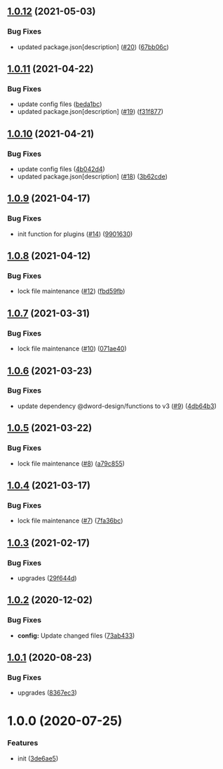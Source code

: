 ## [1.0.12](https://github.com/dword-design/vuex-entities/compare/v1.0.11...v1.0.12) (2021-05-03)


### Bug Fixes

* updated package.json[description] ([#20](https://github.com/dword-design/vuex-entities/issues/20)) ([67bb06c](https://github.com/dword-design/vuex-entities/commit/67bb06c475a2d18c15b81c28588847974b178b39))

## [1.0.11](https://github.com/dword-design/vuex-entities/compare/v1.0.10...v1.0.11) (2021-04-22)


### Bug Fixes

* update config files ([beda1bc](https://github.com/dword-design/vuex-entities/commit/beda1bcca6bb5a298e1cb8e2768a19a33bd87a0f))
* updated package.json[description] ([#19](https://github.com/dword-design/vuex-entities/issues/19)) ([f31f877](https://github.com/dword-design/vuex-entities/commit/f31f877b779c3be8e4e0944d3fb6c102ea5880d3))

## [1.0.10](https://github.com/dword-design/vuex-entities/compare/v1.0.9...v1.0.10) (2021-04-21)


### Bug Fixes

* update config files ([4b042d4](https://github.com/dword-design/vuex-entities/commit/4b042d4787f9dea0fe04f5df88dcf5867217c95d))
* updated package.json[description] ([#18](https://github.com/dword-design/vuex-entities/issues/18)) ([3b62cde](https://github.com/dword-design/vuex-entities/commit/3b62cde65e000243f41a46a745b76987e09fcf19))

## [1.0.9](https://github.com/dword-design/vuex-entities/compare/v1.0.8...v1.0.9) (2021-04-17)


### Bug Fixes

* init function for plugins ([#14](https://github.com/dword-design/vuex-entities/issues/14)) ([9901630](https://github.com/dword-design/vuex-entities/commit/99016302f2fc0a0162a65c11f1ad7f7a97007277))

## [1.0.8](https://github.com/dword-design/vuex-entities/compare/v1.0.7...v1.0.8) (2021-04-12)


### Bug Fixes

* lock file maintenance ([#12](https://github.com/dword-design/vuex-entities/issues/12)) ([fbd59fb](https://github.com/dword-design/vuex-entities/commit/fbd59fb4fc4cc4d87e7d0b23b03aa538c0c38d0a))

## [1.0.7](https://github.com/dword-design/vuex-entities/compare/v1.0.6...v1.0.7) (2021-03-31)


### Bug Fixes

* lock file maintenance ([#10](https://github.com/dword-design/vuex-entities/issues/10)) ([071ae40](https://github.com/dword-design/vuex-entities/commit/071ae409911828f568498c29acfeb0efa7916db0))

## [1.0.6](https://github.com/dword-design/vuex-entities/compare/v1.0.5...v1.0.6) (2021-03-23)


### Bug Fixes

* update dependency @dword-design/functions to v3 ([#9](https://github.com/dword-design/vuex-entities/issues/9)) ([4db64b3](https://github.com/dword-design/vuex-entities/commit/4db64b3698e71dd8241c9ad1f71ee00ed9205cb0))

## [1.0.5](https://github.com/dword-design/vuex-entities/compare/v1.0.4...v1.0.5) (2021-03-22)


### Bug Fixes

* lock file maintenance ([#8](https://github.com/dword-design/vuex-entities/issues/8)) ([a79c855](https://github.com/dword-design/vuex-entities/commit/a79c855de625953f48c2e3402f648dc53f21f9ec))

## [1.0.4](https://github.com/dword-design/vuex-entities/compare/v1.0.3...v1.0.4) (2021-03-17)


### Bug Fixes

* lock file maintenance ([#7](https://github.com/dword-design/vuex-entities/issues/7)) ([7fa36bc](https://github.com/dword-design/vuex-entities/commit/7fa36bc588418eb74103adab02dad7260d15fc2a))

## [1.0.3](https://github.com/dword-design/vuex-entities/compare/v1.0.2...v1.0.3) (2021-02-17)


### Bug Fixes

* upgrades ([29f644d](https://github.com/dword-design/vuex-entities/commit/29f644dfca3266bd974440e907bec17eea2b0828))

## [1.0.2](https://github.com/dword-design/vuex-entities/compare/v1.0.1...v1.0.2) (2020-12-02)


### Bug Fixes

* **config:** Update changed files ([73ab433](https://github.com/dword-design/vuex-entities/commit/73ab433f19a83bd07ee4e45b9286740842989d4c))

## [1.0.1](https://github.com/dword-design/vuex-entities/compare/v1.0.0...v1.0.1) (2020-08-23)


### Bug Fixes

* upgrades ([8367ec3](https://github.com/dword-design/vuex-entities/commit/8367ec3e20386868841da533e11d064e9961ab9b))

# 1.0.0 (2020-07-25)


### Features

* init ([3de6ae5](https://github.com/dword-design/vuex-entities/commit/3de6ae57908083f2ee1c340086b664593602ee7f))
